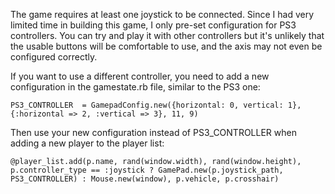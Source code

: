 The game requires at least one joystick to be connected. Since I had very limited time in building this game, I only pre-set configuration for PS3 controllers. You can try and play it with other controllers but it's unlikely that the usable buttons will be comfortable to use, and the axis may not even be configured correctly.

If you want to use a different controller, you need to add a new configuration in the gamestate.rb file, similar to the PS3 one:

```
PS3_CONTROLLER  = GamepadConfig.new({horizontal: 0, vertical: 1}, {:horizontal => 2, :vertical => 3}, 11, 9)
```

Then use your new configuration instead of PS3\_CONTROLLER when adding a new player to the player list:

```
@player_list.add(p.name, rand(window.width), rand(window.height), p.controller_type == :joystick ? GamePad.new(p.joystick_path, PS3_CONTROLLER) : Mouse.new(window), p.vehicle, p.crosshair)
```